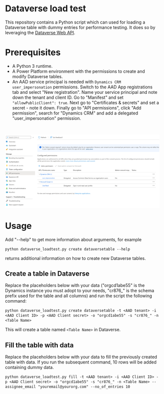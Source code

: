 # Dataverse load test
This repository contains a Python script which can used for loading a Dataverse table with dummy entries for performance testing. It does so by leveraging the [Dataverse Web API](https://docs.microsoft.com/en-us/power-apps/developer/data-platform/webapi/overview).

# Prerequisites
- A Python 3 runtime.
- A Power Platform environment with the permissions to create and modify Dataverse tables.
- An AAD service principal is needed with `Dynamics CRM user_impersonation` permissions. Switch to the AAD App registrations tab and select "New registration". Name your service principal and note down the tenant and client ID. Go to "Manifest" and set `"allowPublicClient": true`. Next go to "Certificates & secrets" and set a secret - note it down. Finally go to "API permissions", click "Add permission", search for "Dynamics CRM" and add a delegated "user_impersonation" permission.<p><br/>
<img src="./assets/aad-sp.png">
</p>

# Usage
Add "--help" to get more information about arguments, for example
```
python dataverse_loadtest.py create dataversetable --help
```
returns additional information on how to create new Dataverse tables.

## Create a table in Dataverse
Replace the placeholders below with your data ("orgcd1abe55" is the Dynamics instance you must adopt to your needs, "cr876_" is the schema prefix used for the table and all columns) and run the script the following command:

```
python dataverse_loadtest.py create dataversetable -t <AAD tenant> -i <AAD Client ID> -p <AAD Client secret> -o "orgcd1abe55" -s "cr876_" -n <Table Name>
```

This will create a table named `<Table Name>` in Dataverse.

## Fill the table with data
Replace the placeholders below with your data to fill the previously created table with data. If you run the subsequent command, 10 rows will be added containing dummy data.
```
python dataverse_loadtest.py fill -t <AAD tenant> -i <AAD Client ID> -p <AAD Client secret> -o "orgcd1abe55" -s "cr876_" -n <Table Name> --assignee_email "youremail@yourorg.com" --no_of_entries 10
```
